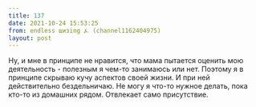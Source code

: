 ```yaml
---
title: 137
date: 2021-10-24 15:53:25
from: endless шизing ⍼ (channel1162404975)
layout: post
---
```


Ну, и мне в принципе не нравится, что мама пытается оценить мою деятельность - полезным я чем-то занимаюсь или нет. Поэтому я в принципе скрываю кучу аспектов своей жизни.
И при ней действительно бездельничаю. Не могу я что-то нужное делать, пока кто-то из домашних рядом. Отвлекает само присутствие.
